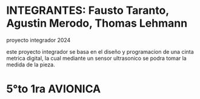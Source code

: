 # INTEGRANTES: Fausto Taranto, Agustin Merodo, Thomas Lehmann
proyecto integrador 2024

este proyecto integrador se basa en el diseño y programacion de una cinta metrica digital, la cual mediante un sensor ultrasonico se podra tomar la medida de la pieza.
# 5°to 1ra AVIONICA
